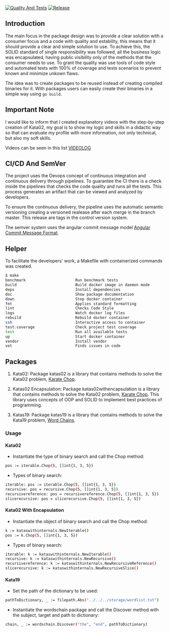 [![Quality And Tests](https://github.com/jmsilvadev/cycloid/actions/workflows/pull-requests.yml/badge.svg)](https://github.com/jmsilvadev/cycloid/actions/workflows/pull-requests.yml)
[![Release](https://github.com/jmsilvadev/cycloid/actions/workflows/release.yml/badge.svg?branch=master)](https://github.com/jmsilvadev/cycloid/actions/workflows/release.yml)

## Introduction

The main focus in the package design was to provide a clear solution with a consumer focus and a code with quality and estability, this means that it should provide a clear and simple solution to use. To achieve this, the SOLID standard of single responsibility was followed, all the business logic was encapsulated, having public visibility only of the methods that the consumer needs to use. To grant the quality was use tools of code style and automated tests with 100% of coverage and tests scenarios to prevent known and minimize unkown flaws.

The idea was to create packages to be reused instead of creating compiled binaries for it. With packages users can easily create their binaries in a simple way using `go build`.

## Important Note

I would like to inform that I created explanatory videos with the step-by-step creation of Kata02, my goal is to show my logic and skills in a didactic way so that can evaluate my profile with more information, not only technical, but also my soft skills.

Videos can be seen in this list [VIDEOLOG](VIDEOS.md)

## CI/CD And SemVer

The project uses the Devops concept of continuous integration and continuous delivery through pipelines. To guarantee the CI there is a check inside the pipelines that checks the code quality and runs all the tests. This process generates an artifact that can be viewed and analyzed by developers.

To ensure the continuous delivery, the pipeline uses the automatic semantic versioning creating a versioned realease after each merge in the branch master. This release are tags in the control version system.

The semver system uses the angular commit message model [Angular Commit Message Format](https://github.com/angular/angular/blob/master/CONTRIBUTING.md#-commit-message-format).

## Helper

To facilitate the developers' work, a Makefile with containerized commands was created.

```bash
$ make      
benchmark                      Run benchmark tests
build                          Build docker image in daemon mode
deps                           Install dependencies
doc                            Show package documentation
down                           Stop docker container
fmt                            Applies standard formatting
lint                           Checks Code Style
logs                           Watch docker log files
rebuild                        Rebuild docker container
ssh                            Interactive access to container
test.coverage                  Check project test coverage
test                           Run all available tests
up                             Start docker container
vendor                         Install vendor
vet                            Finds issues in code

```

## Packages

1. Kata02: Package katas02 is a library that contains methods to solve the Kata02 problem, [Karate Chop](http://codekata.com/kata/kata02-karate-chop/).

2. Katas02 Encapsulation: Package katas02withencapsulation is a library that contains methods to solve the Kata02 problem, [Karate Chop](http://codekata.com/kata/kata02-karate-chop/). This library uses concepts of OOP and SOLID to implement best practices of programming.

3. Katas19: Package katas19 is a library that contains methods to solve the Kata19 problem, [Word Chains](http://codekata.com/kata/kata19-word-chains/).

### Usage

#### Kata02

- Instantiate the type of binary search and call the Chop method:

```bash
pos := iterable.Chop(5, []int{1, 3, 5})
```

- Types of binary search:

```bash
iterable: pos := iterable.Chop(5, []int{1, 3, 5})
recursive: pos = recursive.Chop(5, []int{1, 3, 5})
recursivereference: pos = recursivereference.Chop(5, []int{1, 3, 5})
slicerecursive: pos = slicerecursive.Chop(5, []int{1, 3, 5})
```

#### Kata02 With Encapsulation

- Instantiate the object of binary search and call the Chop method:

```bash
k := kataswithinternals.NewIterable()
pos := k.Chop(5, []int{1, 3, 5})
```

- Types of binary search:

```bash
iterable: k := kataswithinternals.NewIterable()
recursive: k := kataswithinternals.NewRecursive()
recursivereference: k := kataswithinternals.NewRecursiveReference()
slicerecursive: k := kataswithinternals.NewRecursiveSlice()
```

#### Kata19

- Set the path of the dictionary to be used:

```bash
pathToDictionary, _ := filepath.Abs("../../../storage/wordlist.txt")
```

- Instantiate the wordschain package and call the Discover method with the subject, target and path to dictionary:

```bash
chain, _ := wordschain.Discover("the", "end", pathToDictionary)
```
